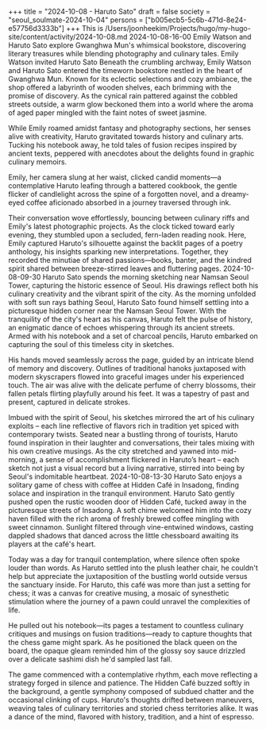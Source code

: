 +++
title = "2024-10-08 - Haruto Sato"
draft = false
society = "seoul_soulmate-2024-10-04"
persons = ["b005ecb5-5c6b-471d-8e24-e57756d3333b"]
+++
This is /Users/joonheekim/Projects/hugo/my-hugo-site/content/activity/2024-10-08.md
2024-10-08-16-00
Emily Watson and Haruto Sato explore Gwanghwa Mun's whimsical bookstore, discovering literary treasures while blending photography and culinary tales.
Emily Watson invited Haruto Sato
Beneath the crumbling archway, Emily Watson and Haruto Sato entered the timeworn bookstore nestled in the heart of Gwanghwa Mun. Known for its eclectic selections and cozy ambiance, the shop offered a labyrinth of wooden shelves, each brimming with the promise of discovery. As the cynical rain pattered against the cobbled streets outside, a warm glow beckoned them into a world where the aroma of aged paper mingled with the faint notes of sweet jasmine. 

While Emily roamed amidst fantasy and photography sections, her senses alive with creativity, Haruto gravitated towards history and culinary arts. Tucking his notebook away, he told tales of fusion recipes inspired by ancient texts, peppered with anecdotes about the delights found in graphic culinary memoirs.

Emily, her camera slung at her waist, clicked candid moments—a contemplative Haruto leafing through a battered cookbook, the gentle flicker of candlelight across the spine of a forgotten novel, and a dreamy-eyed coffee aficionado absorbed in a journey traversed through ink.

Their conversation wove effortlessly, bouncing between culinary riffs and Emily's latest photographic projects. As the clock ticked toward early evening, they stumbled upon a secluded, fern-laden reading nook. Here, Emily captured Haruto's silhouette against the backlit pages of a poetry anthology, his insights sparking new interpretations. Together, they recorded the minutiae of shared passions—books, banter, and the kindred spirit shared between breeze-stirred leaves and fluttering pages.
2024-10-08-09-30
Haruto Sato spends the morning sketching near Namsan Seoul Tower, capturing the historic essence of Seoul. His drawings reflect both his culinary creativity and the vibrant spirit of the city.
As the morning unfolded with soft sun rays bathing Seoul, Haruto Sato found himself settling into a picturesque hidden corner near the Namsan Seoul Tower. With the tranquility of the city's heart as his canvas, Haruto felt the pulse of history, an enigmatic dance of echoes whispering through its ancient streets. Armed with his notebook and a set of charcoal pencils, Haruto embarked on capturing the soul of this timeless city in sketches.

His hands moved seamlessly across the page, guided by an intricate blend of memory and discovery. Outlines of traditional hanoks juxtaposed with modern skyscrapers flowed into graceful images under his experienced touch. The air was alive with the delicate perfume of cherry blossoms, their fallen petals flirting playfully around his feet. It was a tapestry of past and present, captured in delicate strokes.

Imbued with the spirit of Seoul, his sketches mirrored the art of his culinary exploits – each line reflective of flavors rich in tradition yet spiced with contemporary twists. Seated near a bustling throng of tourists, Haruto found inspiration in their laughter and conversations, their tales mixing with his own creative musings. As the city stretched and yawned into mid-morning, a sense of accomplishment flickered in Haruto’s heart – each sketch not just a visual record but a living narrative, stirred into being by Seoul's indomitable heartbeat.
2024-10-08-13-30
Haruto Sato enjoys a solitary game of chess with coffee at Hidden Café in Insadong, finding solace and inspiration in the tranquil environment.
Haruto Sato gently pushed open the rustic wooden door of Hidden Café, tucked away in the picturesque streets of Insadong. A soft chime welcomed him into the cozy haven filled with the rich aroma of freshly brewed coffee mingling with sweet cinnamon. Sunlight filtered through vine-entwined windows, casting dappled shadows that danced across the little chessboard awaiting its players at the café's heart.

Today was a day for tranquil contemplation, where silence often spoke louder than words. As Haruto settled into the plush leather chair, he couldn't help but appreciate the juxtaposition of the bustling world outside versus the sanctuary inside. For Haruto, this café was more than just a setting for chess; it was a canvas for creative musing, a mosaic of synesthetic stimulation where the journey of a pawn could unravel the complexities of life.

He pulled out his notebook—its pages a testament to countless culinary critiques and musings on fusion traditions—ready to capture thoughts that the chess game might spark. As he positioned the black queen on the board, the opaque gleam reminded him of the glossy soy sauce drizzled over a delicate sashimi dish he'd sampled last fall.

The game commenced with a contemplative rhythm, each move reflecting a strategy forged in silence and patience. The Hidden Café buzzed softly in the background, a gentle symphony composed of subdued chatter and the occasional clinking of cups. Haruto's thoughts drifted between maneuvers, weaving tales of culinary territories and storied chess territories alike. It was a dance of the mind, flavored with history, tradition, and a hint of espresso.

